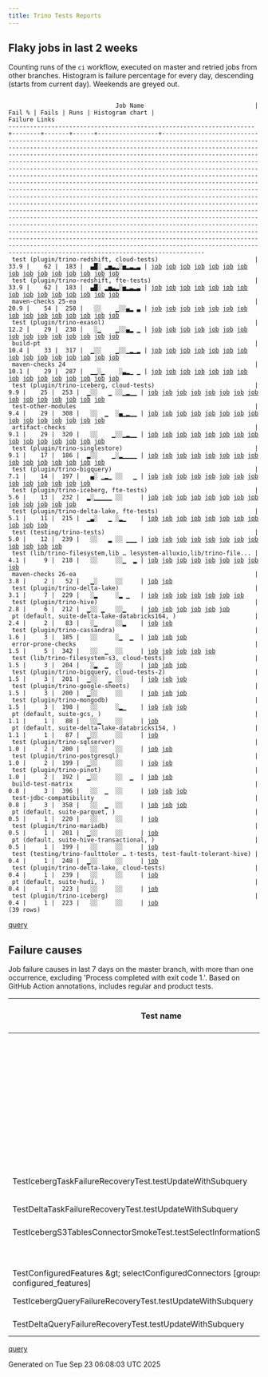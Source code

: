 ```yaml
---
title: Trino Tests Reports
---
```


## Flaky jobs in last 2 weeks

Counting runs of the `ci` workflow, executed on master and retried jobs from other branches.
Histogram is failure percentage for every day, descending (starts from current day).
Weekends are greyed out.
<pre><code>
                              Job Name                               | Fail % | Fails | Runs | Histogram chart |                                                                                                                                                                                                                                                                                                                                                                                                                                                                                                                                                                                                                  Failure Links                                                                                                                                                                                                                                                                                                                                                                                                                                                                                                                                                                                                                   
---------------------------------------------------------------------+--------+-------+------+-----------------+--------------------------------------------------------------------------------------------------------------------------------------------------------------------------------------------------------------------------------------------------------------------------------------------------------------------------------------------------------------------------------------------------------------------------------------------------------------------------------------------------------------------------------------------------------------------------------------------------------------------------------------------------------------------------------------------------------------------------------------------------------------------------------------------------------------------------------------------------------------------------------------------------------------------------------------------------------------------------------------------------------------------------------------------------------------------------------------------------------------------------------------------------------------------------------------------------------------------------------------------------
 test (plugin/trino-redshift, cloud-tests)                           |   33.9 |    62 |  183 |  ▄█░ ▂▅▃▂░▅▂▃▂▃ | <a href="https://github.com/trinodb/trino/actions/runs/17906428509/job/50908410243">job</a> <a href="https://github.com/trinodb/trino/actions/runs/17906428509/job/50908410243">job</a> <a href="https://github.com/trinodb/trino/actions/runs/17906428509/job/50924721008">job</a> <a href="https://github.com/trinodb/trino/actions/runs/17906428509/job/50924721008">job</a> <a href="https://github.com/trinodb/trino/actions/runs/17916815779/job/50941145238">job</a> <a href="https://github.com/trinodb/trino/actions/runs/17891632417/job/50872876133">job</a> <a href="https://github.com/trinodb/trino/actions/runs/17900249712/job/50892299026">job</a> <a href="https://github.com/trinodb/trino/actions/runs/17824825255/job/50675513182">job</a> <a href="https://github.com/trinodb/trino/actions/runs/17829688024/job/50691359920">job</a> <a href="https://github.com/trinodb/trino/actions/runs/17829695651/job/50691362198">job</a> <a href="https://github.com/trinodb/trino/actions/runs/17842514026/job/50735277938">job</a> <a href="https://github.com/trinodb/trino/actions/runs/17786228261/job/50554380481">job</a> <a href="https://github.com/trinodb/trino/actions/runs/17795269142/job/50581474062">job</a> <a href="https://github.com/trinodb/trino/actions/runs/17796027534/job/50583852776">job</a> <a href="https://github.com/trinodb/trino/actions/runs/17796027534/job/50583852776">job</a>  
 test (plugin/trino-redshift, fte-tests)                             |   33.9 |    62 |  183 |  ▄█░ ▂▅▃▂░▅▂▃▂▃ | <a href="https://github.com/trinodb/trino/actions/runs/17906428509/job/50908410252">job</a> <a href="https://github.com/trinodb/trino/actions/runs/17906428509/job/50908410252">job</a> <a href="https://github.com/trinodb/trino/actions/runs/17906428509/job/50924721021">job</a> <a href="https://github.com/trinodb/trino/actions/runs/17906428509/job/50924721021">job</a> <a href="https://github.com/trinodb/trino/actions/runs/17916815779/job/50941145211">job</a> <a href="https://github.com/trinodb/trino/actions/runs/17891632417/job/50872876144">job</a> <a href="https://github.com/trinodb/trino/actions/runs/17900249712/job/50892299016">job</a> <a href="https://github.com/trinodb/trino/actions/runs/17824825255/job/50675513172">job</a> <a href="https://github.com/trinodb/trino/actions/runs/17829688024/job/50691359914">job</a> <a href="https://github.com/trinodb/trino/actions/runs/17829695651/job/50691362197">job</a> <a href="https://github.com/trinodb/trino/actions/runs/17842514026/job/50735277878">job</a> <a href="https://github.com/trinodb/trino/actions/runs/17786228261/job/50554380482">job</a> <a href="https://github.com/trinodb/trino/actions/runs/17795269142/job/50581474020">job</a> <a href="https://github.com/trinodb/trino/actions/runs/17796027534/job/50583852737">job</a> <a href="https://github.com/trinodb/trino/actions/runs/17796027534/job/50583852737">job</a>  
 maven-checks 25-ea                                                  |   20.9 |    54 |  258 |   ░░    ▁░░▄▂ ▃ | <a href="https://github.com/trinodb/trino/actions/runs/17778519950/job/50532140111">job</a> <a href="https://github.com/trinodb/trino/actions/runs/17724062285/job/50361332652">job</a> <a href="https://github.com/trinodb/trino/actions/runs/17738309738/job/50405638079">job</a> <a href="https://github.com/trinodb/trino/actions/runs/17738309738/job/50405638079">job</a> <a href="https://github.com/trinodb/trino/actions/runs/17660143292/job/50194094687">job</a> <a href="https://github.com/trinodb/trino/actions/runs/17660143292/job/50194094687">job</a> <a href="https://github.com/trinodb/trino/actions/runs/17660143292/job/50194094687">job</a> <a href="https://github.com/trinodb/trino/actions/runs/17660143292/job/50194094687">job</a> <a href="https://github.com/trinodb/trino/actions/runs/17660143292/job/50194094687">job</a> <a href="https://github.com/trinodb/trino/actions/runs/17630006865/job/50095439434">job</a> <a href="https://github.com/trinodb/trino/actions/runs/17650190400/job/50158876928">job</a> <a href="https://github.com/trinodb/trino/actions/runs/17657871522/job/50184928161">job</a> <a href="https://github.com/trinodb/trino/actions/runs/17657871522/job/50184928161">job</a> <a href="https://github.com/trinodb/trino/actions/runs/17660143292/job/50191760066">job</a> <a href="https://github.com/trinodb/trino/actions/runs/17619200359/job/50060293383">job</a>  
 test (plugin/trino-exasol)                                          |   12.2 |    29 |  238 |   ░▁    ▁░░▄▂ ▁ | <a href="https://github.com/trinodb/trino/actions/runs/17880181654/job/50846855434">job</a> <a href="https://github.com/trinodb/trino/actions/runs/17775814099/job/50523216417">job</a> <a href="https://github.com/trinodb/trino/actions/runs/17724062285/job/50361387214">job</a> <a href="https://github.com/trinodb/trino/actions/runs/17728863099/job/50375538197">job</a> <a href="https://github.com/trinodb/trino/actions/runs/17728863099/job/50380379460">job</a> <a href="https://github.com/trinodb/trino/actions/runs/17738309738/job/50405735146">job</a> <a href="https://github.com/trinodb/trino/actions/runs/17738309738/job/50405735146">job</a> <a href="https://github.com/trinodb/trino/actions/runs/17660143292/job/50194095767">job</a> <a href="https://github.com/trinodb/trino/actions/runs/17660143292/job/50194095767">job</a> <a href="https://github.com/trinodb/trino/actions/runs/17660143292/job/50194095767">job</a> <a href="https://github.com/trinodb/trino/actions/runs/17660143292/job/50194095767">job</a> <a href="https://github.com/trinodb/trino/actions/runs/17660143292/job/50194095767">job</a> <a href="https://github.com/trinodb/trino/actions/runs/17630006865/job/50095493977">job</a> <a href="https://github.com/trinodb/trino/actions/runs/17630918115/job/50098091653">job</a> <a href="https://github.com/trinodb/trino/actions/runs/17660143292/job/50191801080">job</a>  
 build-pt                                                            |   10.4 |    33 |  317 |  ▁░░    ▁░░▁▂▁▂ | <a href="https://github.com/trinodb/trino/actions/runs/17906428509/job/50908346113">job</a> <a href="https://github.com/trinodb/trino/actions/runs/17906428509/job/50908346113">job</a> <a href="https://github.com/trinodb/trino/actions/runs/17808512887/job/50626193100">job</a> <a href="https://github.com/trinodb/trino/actions/runs/17768609487/job/50498376173">job</a> <a href="https://github.com/trinodb/trino/actions/runs/17728895296/job/50375552741">job</a> <a href="https://github.com/trinodb/trino/actions/runs/17732524052/job/50386603962">job</a> <a href="https://github.com/trinodb/trino/actions/runs/17737905901/job/50404307388">job</a> <a href="https://github.com/trinodb/trino/actions/runs/17683662878/job/50263449639">job</a> <a href="https://github.com/trinodb/trino/actions/runs/17683662878/job/50263449639">job</a> <a href="https://github.com/trinodb/trino/actions/runs/17631862563/job/50100621025">job</a> <a href="https://github.com/trinodb/trino/actions/runs/17643059345/job/50134345906">job</a> <a href="https://github.com/trinodb/trino/actions/runs/17643059345/job/50134345906">job</a> <a href="https://github.com/trinodb/trino/actions/runs/17650190400/job/50158877028">job</a> <a href="https://github.com/trinodb/trino/actions/runs/17657871522/job/50184928222">job</a> <a href="https://github.com/trinodb/trino/actions/runs/17606371752/job/50017937061">job</a>  
 maven-checks 24                                                     |   10.1 |    29 |  287 |  ▁▁░▁    ░▃▂▁ ▁ | <a href="https://github.com/trinodb/trino/actions/runs/17906428509/job/50908346161">job</a> <a href="https://github.com/trinodb/trino/actions/runs/17906428509/job/50908346161">job</a> <a href="https://github.com/trinodb/trino/actions/runs/17899727496/job/50891104715">job</a> <a href="https://github.com/trinodb/trino/actions/runs/17844603050/job/50741441071">job</a> <a href="https://github.com/trinodb/trino/actions/runs/17844603050/job/50741441071">job</a> <a href="https://github.com/trinodb/trino/actions/runs/17810272328/job/50632069428">job</a> <a href="https://github.com/trinodb/trino/actions/runs/17775814099/job/50523135502">job</a> <a href="https://github.com/trinodb/trino/actions/runs/17728863099/job/50375455103">job</a> <a href="https://github.com/trinodb/trino/actions/runs/17697126334/job/50297949621">job</a> <a href="https://github.com/trinodb/trino/actions/runs/17697126334/job/50297949621">job</a> <a href="https://github.com/trinodb/trino/actions/runs/17699095983/job/50302362535">job</a> <a href="https://github.com/trinodb/trino/actions/runs/17657871522/job/50202516504">job</a> <a href="https://github.com/trinodb/trino/actions/runs/17657871522/job/50202516504">job</a> <a href="https://github.com/trinodb/trino/actions/runs/17657871522/job/50204891060">job</a> <a href="https://github.com/trinodb/trino/actions/runs/17657871522/job/50204891060">job</a>  
 test (plugin/trino-iceberg, cloud-tests)                            |    9.9 |    25 |  253 |  ▁░░   ▁ ░░▁▂▁▁ | <a href="https://github.com/trinodb/trino/actions/runs/17906428509/job/50908410194">job</a> <a href="https://github.com/trinodb/trino/actions/runs/17906428509/job/50908410194">job</a> <a href="https://github.com/trinodb/trino/actions/runs/17854232719/job/50769592574">job</a> <a href="https://github.com/trinodb/trino/actions/runs/17829688024/job/50691359796">job</a> <a href="https://github.com/trinodb/trino/actions/runs/17792488201/job/50572759411">job</a> <a href="https://github.com/trinodb/trino/actions/runs/17768609487/job/50498480549">job</a> <a href="https://github.com/trinodb/trino/actions/runs/17777870776/job/50530038454">job</a> <a href="https://github.com/trinodb/trino/actions/runs/17778519950/job/50532219094">job</a> <a href="https://github.com/trinodb/trino/actions/runs/17739067718/job/50408316546">job</a> <a href="https://github.com/trinodb/trino/actions/runs/17745012977/job/50428172238">job</a> <a href="https://github.com/trinodb/trino/actions/runs/17675959315/job/50238062823">job</a> <a href="https://github.com/trinodb/trino/actions/runs/17675997413/job/50238184764">job</a> <a href="https://github.com/trinodb/trino/actions/runs/17630918115/job/50098091603">job</a> <a href="https://github.com/trinodb/trino/actions/runs/17631862563/job/50100658512">job</a> <a href="https://github.com/trinodb/trino/actions/runs/17646526015/job/50145914766">job</a>  
 test-other-modules                                                  |    9.4 |    29 |  308 |   ░░  ▁  ░▄▁▂▁▁ | <a href="https://github.com/trinodb/trino/actions/runs/17796027534/job/50583762577">job</a> <a href="https://github.com/trinodb/trino/actions/runs/17796027534/job/50583762577">job</a> <a href="https://github.com/trinodb/trino/actions/runs/17808512887/job/50626193018">job</a> <a href="https://github.com/trinodb/trino/actions/runs/17728863099/job/50375455153">job</a> <a href="https://github.com/trinodb/trino/actions/runs/17697126334/job/50297949644">job</a> <a href="https://github.com/trinodb/trino/actions/runs/17697126334/job/50297949644">job</a> <a href="https://github.com/trinodb/trino/actions/runs/17697126334/job/50301409187">job</a> <a href="https://github.com/trinodb/trino/actions/runs/17697126334/job/50301409187">job</a> <a href="https://github.com/trinodb/trino/actions/runs/17668507828/job/50214815451">job</a> <a href="https://github.com/trinodb/trino/actions/runs/17680415495/job/50253036027">job</a> <a href="https://github.com/trinodb/trino/actions/runs/17630128259/job/50095797726">job</a> <a href="https://github.com/trinodb/trino/actions/runs/17630132068/job/50095807031">job</a> <a href="https://github.com/trinodb/trino/actions/runs/17646526015/job/50145803127">job</a> <a href="https://github.com/trinodb/trino/actions/runs/17657114104/job/50182531485">job</a> <a href="https://github.com/trinodb/trino/actions/runs/17657871522/job/50184928286">job</a>  
 artifact-checks                                                     |    9.1 |    29 |  320 |   ░░    ▁░░▁▂▁▁ | <a href="https://github.com/trinodb/trino/actions/runs/17854232719/job/50769497262">job</a> <a href="https://github.com/trinodb/trino/actions/runs/17808512887/job/50626192998">job</a> <a href="https://github.com/trinodb/trino/actions/runs/17724062285/job/50361332650">job</a> <a href="https://github.com/trinodb/trino/actions/runs/17737905901/job/50404307323">job</a> <a href="https://github.com/trinodb/trino/actions/runs/17739067718/job/50408213240">job</a> <a href="https://github.com/trinodb/trino/actions/runs/17663936879/job/50202240761">job</a> <a href="https://github.com/trinodb/trino/actions/runs/17684430694/job/50266031620">job</a> <a href="https://github.com/trinodb/trino/actions/runs/17684430694/job/50266031620">job</a> <a href="https://github.com/trinodb/trino/actions/runs/17619841585/job/50146411200">job</a> <a href="https://github.com/trinodb/trino/actions/runs/17619841585/job/50146411200">job</a> <a href="https://github.com/trinodb/trino/actions/runs/17619841585/job/50146411200">job</a> <a href="https://github.com/trinodb/trino/actions/runs/17619841585/job/50147658947">job</a> <a href="https://github.com/trinodb/trino/actions/runs/17619841585/job/50147658947">job</a> <a href="https://github.com/trinodb/trino/actions/runs/17619841585/job/50062543817">job</a> <a href="https://github.com/trinodb/trino/actions/runs/17619841585/job/50062543817">job</a>  
 test (plugin/trino-singlestore)                                     |    9.1 |    17 |  186 |  ▂░░    ▁░▂▁▁▁▁ | <a href="https://github.com/trinodb/trino/actions/runs/17906428509/job/50908410264">job</a> <a href="https://github.com/trinodb/trino/actions/runs/17906428509/job/50908410264">job</a> <a href="https://github.com/trinodb/trino/actions/runs/17915678995/job/50937311307">job</a> <a href="https://github.com/trinodb/trino/actions/runs/17724062285/job/50361387217">job</a> <a href="https://github.com/trinodb/trino/actions/runs/17738309738/job/50405735313">job</a> <a href="https://github.com/trinodb/trino/actions/runs/17738309738/job/50405735313">job</a> <a href="https://github.com/trinodb/trino/actions/runs/17691057049/job/50284613992">job</a> <a href="https://github.com/trinodb/trino/actions/runs/17691057049/job/50284613992">job</a> <a href="https://github.com/trinodb/trino/actions/runs/17675997413/job/50238184755">job</a> <a href="https://github.com/trinodb/trino/actions/runs/17640244384/job/50125464864">job</a> <a href="https://github.com/trinodb/trino/actions/runs/17640244384/job/50125464864">job</a> <a href="https://github.com/trinodb/trino/actions/runs/17655660370/job/50177709387">job</a> <a href="https://github.com/trinodb/trino/actions/runs/17619200359/job/50060381934">job</a> <a href="https://github.com/trinodb/trino/actions/runs/17624436933/job/50077731051">job</a> <a href="https://github.com/trinodb/trino/actions/runs/17624436933/job/50077731051">job</a>  
 test (plugin/trino-bigquery)                                        |    7.1 |    14 |  197 |   ▄░ ▁▂▁ ░░   ▁ | <a href="https://github.com/trinodb/trino/actions/runs/17900249712/job/50892298982">job</a> <a href="https://github.com/trinodb/trino/actions/runs/17829688024/job/50691359645">job</a> <a href="https://github.com/trinodb/trino/actions/runs/17829695651/job/50691362211">job</a> <a href="https://github.com/trinodb/trino/actions/runs/17833117126/job/50703277829">job</a> <a href="https://github.com/trinodb/trino/actions/runs/17792488201/job/50572759337">job</a> <a href="https://github.com/trinodb/trino/actions/runs/17795269142/job/50581473894">job</a> <a href="https://github.com/trinodb/trino/actions/runs/17810272328/job/50632136592">job</a> <a href="https://github.com/trinodb/trino/actions/runs/17761312748/job/50474587989">job</a> <a href="https://github.com/trinodb/trino/actions/runs/17765667341/job/50488448910">job</a> <a href="https://github.com/trinodb/trino/actions/runs/17724062285/job/50361387128">job</a> <a href="https://github.com/trinodb/trino/actions/runs/17728895296/job/50375625254">job</a> <a href="https://github.com/trinodb/trino/actions/runs/17571183698/job/49907593008">job</a> <a href="https://github.com/trinodb/trino/actions/runs/17571183698/job/49907593008">job</a> <a href="https://github.com/trinodb/trino/actions/runs/17582995086/job/49943730297">job</a>                                                                                  
 test (plugin/trino-iceberg, fte-tests)                              |    5.6 |    13 |  232 |  ▂░▁▁▁▁▁ ░░     | <a href="https://github.com/trinodb/trino/actions/runs/17917482833/job/50943444002">job</a> <a href="https://github.com/trinodb/trino/actions/runs/17924602526/job/50967977003">job</a> <a href="https://github.com/trinodb/trino/actions/runs/17885270037/job/50858111997">job</a> <a href="https://github.com/trinodb/trino/actions/runs/17844603050/job/50741489712">job</a> <a href="https://github.com/trinodb/trino/actions/runs/17844603050/job/50741489712">job</a> <a href="https://github.com/trinodb/trino/actions/runs/17830841304/job/50695228423">job</a> <a href="https://github.com/trinodb/trino/actions/runs/17830841304/job/50695228423">job</a> <a href="https://github.com/trinodb/trino/actions/runs/17792488201/job/50572759429">job</a> <a href="https://github.com/trinodb/trino/actions/runs/17810272328/job/50632136639">job</a> <a href="https://github.com/trinodb/trino/actions/runs/17761312748/job/50474588012">job</a> <a href="https://github.com/trinodb/trino/actions/runs/17768609487/job/50498480502">job</a> <a href="https://github.com/trinodb/trino/actions/runs/17737905901/job/50404428205">job</a> <a href="https://github.com/trinodb/trino/actions/runs/17677268740/job/50242497328">job</a>                                                                                                                                                                  
 test (plugin/trino-delta-lake, fte-tests)                           |    5.1 |    11 |  215 |  ▁▃░   ▁ ░▂▁    | <a href="https://github.com/trinodb/trino/actions/runs/17924602526/job/50967976902">job</a> <a href="https://github.com/trinodb/trino/actions/runs/17891632417/job/50872876085">job</a> <a href="https://github.com/trinodb/trino/actions/runs/17899727496/job/50891129641">job</a> <a href="https://github.com/trinodb/trino/actions/runs/17761312748/job/50474588006">job</a> <a href="https://github.com/trinodb/trino/actions/runs/17775814099/job/50523216418">job</a> <a href="https://github.com/trinodb/trino/actions/runs/17778519950/job/50532219063">job</a> <a href="https://github.com/trinodb/trino/actions/runs/17737905901/job/50404428175">job</a> <a href="https://github.com/trinodb/trino/actions/runs/17697126334/job/50297972167">job</a> <a href="https://github.com/trinodb/trino/actions/runs/17697126334/job/50297972167">job</a> <a href="https://github.com/trinodb/trino/actions/runs/17684430694/job/50266097268">job</a> <a href="https://github.com/trinodb/trino/actions/runs/17684430694/job/50266097268">job</a>                                                                                                                                                                                                                                                                                                                                  
 test (testing/trino-tests)                                          |    5.0 |    12 |  239 |   ░░   ▂ ░░ ▁▁▁ | <a href="https://github.com/trinodb/trino/actions/runs/17750594273/job/50444671454">job</a> <a href="https://github.com/trinodb/trino/actions/runs/17750594273/job/50444671454">job</a> <a href="https://github.com/trinodb/trino/actions/runs/17761312748/job/50474588139">job</a> <a href="https://github.com/trinodb/trino/actions/runs/17775814099/job/50523216534">job</a> <a href="https://github.com/trinodb/trino/actions/runs/17742046590/job/50418263706">job</a> <a href="https://github.com/trinodb/trino/actions/runs/17657114104/job/50182608522">job</a> <a href="https://github.com/trinodb/trino/actions/runs/17657871522/job/50185114456">job</a> <a href="https://github.com/trinodb/trino/actions/runs/17657871522/job/50185114456">job</a> <a href="https://github.com/trinodb/trino/actions/runs/17608848924/job/50025974278">job</a> <a href="https://github.com/trinodb/trino/actions/runs/17619200359/job/50060381982">job</a> <a href="https://github.com/trinodb/trino/actions/runs/17571183698/job/49907593123">job</a> <a href="https://github.com/trinodb/trino/actions/runs/17571183698/job/49907593123">job</a>                                                                                                                                                                                                                                                  
 test (lib/trino-filesystem,lib … lesystem-alluxio,lib/trino-file... |    4.1 |     9 |  218 |   ░░     ░░▁  ▂ | <a href="https://github.com/trinodb/trino/actions/runs/17842514026/job/50735277661">job</a> <a href="https://github.com/trinodb/trino/actions/runs/17738309738/job/50405735064">job</a> <a href="https://github.com/trinodb/trino/actions/runs/17738309738/job/50405735064">job</a> <a href="https://github.com/trinodb/trino/actions/runs/17683662878/job/50263522796">job</a> <a href="https://github.com/trinodb/trino/actions/runs/17683662878/job/50263522796">job</a> <a href="https://github.com/trinodb/trino/actions/runs/17569837325/job/49903568223">job</a> <a href="https://github.com/trinodb/trino/actions/runs/17596775483/job/49990798959">job</a> <a href="https://github.com/trinodb/trino/actions/runs/17596775483/job/49990798959">job</a> <a href="https://github.com/trinodb/trino/actions/runs/17596775483/job/49990798959">job</a>                                                                                                                                                                                                                                                                                                                                                                                                                                                                                                  
 maven-checks 26-ea                                                  |    3.8 |     2 |   52 |   ▁░     ░░     | <a href="https://github.com/trinodb/trino/actions/runs/17899727496/job/50891104714">job</a> <a href="https://github.com/trinodb/trino/actions/runs/17854232719/job/50769497255">job</a>                                                                                                                                                                                                                                                                                                                                                                                                                                                                                                                                                                                                                                                                                                                                                                                                                                                                                                                                                                                                                                                                                  
 test (plugin/trino-delta-lake)                                      |    3.1 |     7 |  229 |   ░▂     ░▂ ▁   | <a href="https://github.com/trinodb/trino/actions/runs/17874494444/job/50833924443">job</a> <a href="https://github.com/trinodb/trino/actions/runs/17874494444/job/50833924443">job</a> <a href="https://github.com/trinodb/trino/actions/runs/17691057049/job/50284613947">job</a> <a href="https://github.com/trinodb/trino/actions/runs/17691057049/job/50284613947">job</a> <a href="https://github.com/trinodb/trino/actions/runs/17677268740/job/50242497268">job</a> <a href="https://github.com/trinodb/trino/actions/runs/17640244384/job/50125464755">job</a> <a href="https://github.com/trinodb/trino/actions/runs/17640244384/job/50125464755">job</a>                                                                                                                                                                                                                                                                                                                                                                                                                                                                                                                                                                                                                                                                  
 test (plugin/trino-hive)                                            |    2.8 |     6 |  212 |  ▁░░ ▁   ░░▁    | <a href="https://github.com/trinodb/trino/actions/runs/17916815779/job/50941145157">job</a> <a href="https://github.com/trinodb/trino/actions/runs/17830841304/job/50695228424">job</a> <a href="https://github.com/trinodb/trino/actions/runs/17830841304/job/50695228424">job</a> <a href="https://github.com/trinodb/trino/actions/runs/17765667341/job/50488448957">job</a> <a href="https://github.com/trinodb/trino/actions/runs/17684430694/job/50266097255">job</a> <a href="https://github.com/trinodb/trino/actions/runs/17684430694/job/50266097255">job</a>                                                                                                                                                                                                                                                                                                                                                                                                                                                                                                                                                                                                                                                                                                                                                  
 pt (default, suite-delta-lake-databricks164, )                      |    2.4 |     2 |   83 |   ░▁     ░░▂    | <a href="https://github.com/trinodb/trino/actions/runs/17880181654/job/50847125015">job</a> <a href="https://github.com/trinodb/trino/actions/runs/17663936879/job/50202637267">job</a>                                                                                                                                                                                                                                                                                                                                                                                                                                                                                                                                                                                                                                                                                                                                                                                                                                                                                                                                                                                                                                                                                  
 test (plugin/trino-cassandra)                                       |    1.6 |     3 |  185 |   ░░     ░▁  ▁  | <a href="https://github.com/trinodb/trino/actions/runs/17739067718/job/50408316485">job</a> <a href="https://github.com/trinodb/trino/actions/runs/17699095983/job/50302384392">job</a> <a href="https://github.com/trinodb/trino/actions/runs/17606371752/job/50018008988">job</a>                                                                                                                                                                                                                                                                                                                                                                                                                                                                                                                                                                                                                                                                                                                                                                                                                                                                                                                                                                                                  
 error-prone-checks                                                  |    1.5 |     5 |  342 |   ░░  ▁  ░░     | <a href="https://github.com/trinodb/trino/actions/runs/17806462670/job/50619435975">job</a> <a href="https://github.com/trinodb/trino/actions/runs/17806462670/job/50619435975">job</a> <a href="https://github.com/trinodb/trino/actions/runs/17808512887/job/50626193074">job</a> <a href="https://github.com/trinodb/trino/actions/runs/17569837325/job/49903526598">job</a> <a href="https://github.com/trinodb/trino/actions/runs/17570462718/job/49905384738">job</a>                                                                                                                                                                                                                                                                                                                                                                                                                                                                                                                                                                                                                                                                                                                                                                                                                                  
 test (lib/trino-filesystem-s3, cloud-tests)                         |    1.5 |     3 |  204 |   ░▂  ▁  ░░     | <a href="https://github.com/trinodb/trino/actions/runs/17880181654/job/50846855412">job</a> <a href="https://github.com/trinodb/trino/actions/runs/17810272328/job/50632136574">job</a> <a href="https://github.com/trinodb/trino/actions/runs/17765667341/job/50488448890">job</a>                                                                                                                                                                                                                                                                                                                                                                                                                                                                                                                                                                                                                                                                                                                                                                                                                                                                                                                                                                                                  
 test (plugin/trino-bigquery, cloud-tests-2)                         |    1.5 |     3 |  201 |  ▁░░   ▁ ░░     | <a href="https://github.com/trinodb/trino/actions/runs/17918018832/job/50945406072">job</a> <a href="https://github.com/trinodb/trino/actions/runs/17752189100/job/50448935550">job</a> <a href="https://github.com/trinodb/trino/actions/runs/17752189100/job/50448935550">job</a>                                                                                                                                                                                                                                                                                                                                                                                                                                                                                                                                                                                                                                                                                                                                                                                                                                                                                                                                                                                                  
 test (plugin/trino-google-sheets)                                   |    1.5 |     3 |  200 |  ▁░░     ░░     | <a href="https://github.com/trinodb/trino/actions/runs/17915520645/job/50936783492">job</a> <a href="https://github.com/trinodb/trino/actions/runs/17765667341/job/50488448946">job</a> <a href="https://github.com/trinodb/trino/actions/runs/17739118375/job/50408517491">job</a>                                                                                                                                                                                                                                                                                                                                                                                                                                                                                                                                                                                                                                                                                                                                                                                                                                                                                                                                                                                                  
 test (plugin/trino-mongodb)                                         |    1.5 |     3 |  198 |   ░░     ░▂▁    | <a href="https://github.com/trinodb/trino/actions/runs/17697126334/job/50297972172">job</a> <a href="https://github.com/trinodb/trino/actions/runs/17697126334/job/50297972172">job</a> <a href="https://github.com/trinodb/trino/actions/runs/17687261598/job/50274628598">job</a>                                                                                                                                                                                                                                                                                                                                                                                                                                                                                                                                                                                                                                                                                                                                                                                                                                                                                                                                                                                                  
 pt (default, suite-gcs, )                                           |    1.1 |     1 |   88 |   ░░▁    ░░     | <a href="https://github.com/trinodb/trino/actions/runs/17854232719/job/50770683445">job</a>                                                                                                                                                                                                                                                                                                                                                                                                                                                                                                                                                                                                                                                                                                                                                                                                                                                                                                                                                                                                                                                                                                                                                                  
 pt (default, suite-delta-lake-databricks154, )                      |    1.1 |     1 |   87 |  ▁░░     ░░     | <a href="https://github.com/trinodb/trino/actions/runs/17915678995/job/50938122312">job</a>                                                                                                                                                                                                                                                                                                                                                                                                                                                                                                                                                                                                                                                                                                                                                                                                                                                                                                                                                                                                                                                                                                                                                                  
 test (plugin/trino-sqlserver)                                       |    1.0 |     2 |  200 |   ░░     ░░     | <a href="https://github.com/trinodb/trino/actions/runs/17759924675/job/50470217238">job</a> <a href="https://github.com/trinodb/trino/actions/runs/17724062285/job/50361387228">job</a>                                                                                                                                                                                                                                                                                                                                                                                                                                                                                                                                                                                                                                                                                                                                                                                                                                                                                                                                                                                                                                                                                  
 test (plugin/trino-postgresql)                                      |    1.0 |     2 |  199 |  ▁░░     ░░     | <a href="https://github.com/trinodb/trino/actions/runs/17906428509/job/50908410242">job</a> <a href="https://github.com/trinodb/trino/actions/runs/17906428509/job/50908410242">job</a>                                                                                                                                                                                                                                                                                                                                                                                                                                                                                                                                                                                                                                                                                                                                                                                                                                                                                                                                                                                                                                                                                  
 test (plugin/trino-pinot)                                           |    1.0 |     2 |  192 |  ▁░░     ░░  ▁  | <a href="https://github.com/trinodb/trino/actions/runs/17915678995/job/50937311300">job</a> <a href="https://github.com/trinodb/trino/actions/runs/17606371752/job/50018009063">job</a>                                                                                                                                                                                                                                                                                                                                                                                                                                                                                                                                                                                                                                                                                                                                                                                                                                                                                                                                                                                                                                                                                  
 build-test-matrix                                                   |    0.8 |     3 |  396 |   ░░  ▁  ░░     | <a href="https://github.com/trinodb/trino/actions/runs/17806462670/job/50619435972">job</a> <a href="https://github.com/trinodb/trino/actions/runs/17806462670/job/50619435972">job</a> <a href="https://github.com/trinodb/trino/actions/runs/17808512887/job/50626193066">job</a>                                                                                                                                                                                                                                                                                                                                                                                                                                                                                                                                                                                                                                                                                                                                                                                                                                                                                                                                                                                                  
 test-jdbc-compatibility                                             |    0.8 |     3 |  358 |   ░░  ▁  ░░     | <a href="https://github.com/trinodb/trino/actions/runs/17806462670/job/50619435964">job</a> <a href="https://github.com/trinodb/trino/actions/runs/17806462670/job/50619435964">job</a> <a href="https://github.com/trinodb/trino/actions/runs/17808512887/job/50626193008">job</a>                                                                                                                                                                                                                                                                                                                                                                                                                                                                                                                                                                                                                                                                                                                                                                                                                                                                                                                                                                                                  
 pt (default, suite-parquet, )                                       |    0.5 |     1 |  220 |   ░░     ░░     | <a href="https://github.com/trinodb/trino/actions/runs/17833117126/job/50704812464">job</a>                                                                                                                                                                                                                                                                                                                                                                                                                                                                                                                                                                                                                                                                                                                                                                                                                                                                                                                                                                                                                                                                                                                                                                  
 test (plugin/trino-mariadb)                                         |    0.5 |     1 |  201 |  ▁░░     ░░     | <a href="https://github.com/trinodb/trino/actions/runs/17915520645/job/50936783510">job</a>                                                                                                                                                                                                                                                                                                                                                                                                                                                                                                                                                                                                                                                                                                                                                                                                                                                                                                                                                                                                                                                                                                                                                                  
 pt (default, suite-hive-transactional, )                            |    0.5 |     1 |  199 |   ░░     ░░     | <a href="https://github.com/trinodb/trino/actions/runs/17655660370/job/50178811091">job</a>                                                                                                                                                                                                                                                                                                                                                                                                                                                                                                                                                                                                                                                                                                                                                                                                                                                                                                                                                                                                                                                                                                                                                                  
 test (testing/trino-faulttoler … t-tests, test-fault-tolerant-hive) |    0.4 |     1 |  248 |  ▁░░     ░░     | <a href="https://github.com/trinodb/trino/actions/runs/17917482833/job/50943444126">job</a>                                                                                                                                                                                                                                                                                                                                                                                                                                                                                                                                                                                                                                                                                                                                                                                                                                                                                                                                                                                                                                                                                                                                                                  
 test (plugin/trino-delta-lake, cloud-tests)                         |    0.4 |     1 |  239 |   ░░     ░░     | <a href="https://github.com/trinodb/trino/actions/runs/17854232719/job/50769592548">job</a>                                                                                                                                                                                                                                                                                                                                                                                                                                                                                                                                                                                                                                                                                                                                                                                                                                                                                                                                                                                                                                                                                                                                                                  
 pt (default, suite-hudi, )                                          |    0.4 |     1 |  223 |   ░░     ░░     | <a href="https://github.com/trinodb/trino/actions/runs/17833117126/job/50704812503">job</a>                                                                                                                                                                                                                                                                                                                                                                                                                                                                                                                                                                                                                                                                                                                                                                                                                                                                                                                                                                                                                                                                                                                                                                  
 test (plugin/trino-iceberg)                                         |    0.4 |     1 |  223 |   ░░     ░░     | <a href="https://github.com/trinodb/trino/actions/runs/17630918115/job/50098091613">job</a>                                                                                                                                                                                                                                                                                                                                                                                                                                                                                                                                                                                                                                                                                                                                                                                                                                                                                                                                                                                                                                                                                                                                                                  
(39 rows)
</code></pre>
[query](https://github.com/trinodb/reports/blob/5fe2f4fef69e4ee94084759864bd48034009afe8/sql/tests/jobs.sql)

## Failure causes

Job failure causes in last 7 days on the master branch, with more than one occurrence,
excluding 'Process completed with exit code 1.'.
Based on GitHub Action annotations, includes regular and product tests.

| Test name                                                                             | Message                                                                         | Test failures | Run failures | % of runs | First seen at           | Last seen at            | Failure Links                                                                                                                                                                                                                                                                                                                                                                                                    |
| ------------------------------------------------------------------------------------- | ------------------------------------------------------------------------------- | -------------:| ------------:| ---------:| ----------------------- | ----------------------- | ---------------------------------------------------------------------------------------------------------------------------------------------------------------------------------------------------------------------------------------------------------------------------------------------------------------------------------------------------------------------------------------------------------------- |
|                                                                                       | Process completed with exit code 255.                                           |            40 |           19 |       5.4 | 2025-09-16 10:07:40.000 | 2025-09-22 14:48:48.000 | <a href="https://github.com/trinodb/trino/actions/runs/17761312748/job/50474588077">job</a> <a href="https://github.com/trinodb/trino/actions/runs/17761312748/job/50474588120">job</a> <a href="https://github.com/trinodb/trino/actions/runs/17763072448/job/50480162577">job</a> <a href="https://github.com/trinodb/trino/actions/runs/17763072448/job/50480162600">job</a> <a href="https://github.com/trinodb/trino/actions/runs/17768609487/job/50498480603">job</a>  |
|                                                                                       | Canceling since a higher priority waiting request for workflow=ci,\&lt;br/\&gt;       |            36 |            1 |       0.3 | 2025-09-22 18:19:58.000 | 2025-09-22 18:24:09.000 | <a href="https://github.com/trinodb/trino/actions/runs/17924280405/job/50966494546">job</a> <a href="https://github.com/trinodb/trino/actions/runs/17924280405/job/50966494555">job</a> <a href="https://github.com/trinodb/trino/actions/runs/17924280405/job/50966494628">job</a> <a href="https://github.com/trinodb/trino/actions/runs/17924280405/job/50966494664">job</a> <a href="https://github.com/trinodb/trino/actions/runs/17924280405/job/50966494675">job</a>  |
|                                                                                       | The operation was canceled.                                                     |            34 |            1 |       0.3 | 2025-09-22 18:20:01.000 | 2025-09-22 18:23:21.000 | <a href="https://github.com/trinodb/trino/actions/runs/17924280405/job/50966494546">job</a> <a href="https://github.com/trinodb/trino/actions/runs/17924280405/job/50966494555">job</a> <a href="https://github.com/trinodb/trino/actions/runs/17924280405/job/50966494628">job</a> <a href="https://github.com/trinodb/trino/actions/runs/17924280405/job/50966494664">job</a> <a href="https://github.com/trinodb/trino/actions/runs/17924280405/job/50966494675">job</a>  |
|                                                                                       | The action has timed out.                                                       |             9 |            7 |       2.0 | 2025-09-16 14:20:43.000 | 2025-09-22 06:29:03.000 | <a href="https://github.com/trinodb/trino/actions/runs/17768609487/job/50498376173">job</a> <a href="https://github.com/trinodb/trino/actions/runs/17778519950/job/50532140111">job</a> <a href="https://github.com/trinodb/trino/actions/runs/17796027534/job/50583762577">job</a> <a href="https://github.com/trinodb/trino/actions/runs/17808512887/job/50626192998">job</a> <a href="https://github.com/trinodb/trino/actions/runs/17810272328/job/50632069428">job</a>  |
| TestIcebergTaskFailureRecoveryTest.testUpdateWithSubquery                             | For query: \&lt;br/\&gt;                                                              |             5 |            5 |       1.4 | 2025-09-16 09:46:52.000 | 2025-09-22 14:05:18.000 | <a href="https://github.com/trinodb/trino/actions/runs/17761312748/job/50474588012">job</a> <a href="https://github.com/trinodb/trino/actions/runs/17768609487/job/50498480502">job</a> <a href="https://github.com/trinodb/trino/actions/runs/17810272328/job/50632136639">job</a> <a href="https://github.com/trinodb/trino/actions/runs/17885270037/job/50858111997">job</a> <a href="https://github.com/trinodb/trino/actions/runs/17917482833/job/50943444002">job</a>  |
| TestDeltaTaskFailureRecoveryTest.testUpdateWithSubquery                               | For query: \&lt;br/\&gt;                                                              |             3 |            3 |       0.8 | 2025-09-16 09:45:08.000 | 2025-09-21 22:41:12.000 | <a href="https://github.com/trinodb/trino/actions/runs/17761312748/job/50474588006">job</a> <a href="https://github.com/trinodb/trino/actions/runs/17778519950/job/50532219063">job</a> <a href="https://github.com/trinodb/trino/actions/runs/17899727496/job/50891129641">job</a>                                                                                                                                                                  |
| TestIcebergS3TablesConnectorSmokeTest.testSelectInformationSchemaTables               | Error listing tables for catalog iceberg: Failed to list tables                 |             3 |            3 |       0.8 | 2025-09-16 14:27:38.000 | 2025-09-22 06:38:22.000 | <a href="https://github.com/trinodb/trino/actions/runs/17768609487/job/50498480549">job</a> <a href="https://github.com/trinodb/trino/actions/runs/17829688024/job/50691359796">job</a> <a href="https://github.com/trinodb/trino/actions/runs/17906428509/job/50908410194">job</a>                                                                                                                                                                  |
|                                                                                       | UnusedImports: Unused import - com.google.common.base.Preconditions.checkState. |             2 |            1 |       0.3 | 2025-09-21 22:35:36.000 | 2025-09-21 22:36:07.000 | <a href="https://github.com/trinodb/trino/actions/runs/17899727496/job/50891104714">job</a> <a href="https://github.com/trinodb/trino/actions/runs/17899727496/job/50891104715">job</a>                                                                                                                                                                                                                                                  |
| TestConfiguredFeatures \&gt; selectConfiguredConnectors \[groups: configured\_features\] | Expecting actual:\&lt;br/\&gt;                                                        |             2 |            1 |       0.3 | 2025-09-19 09:44:53.000 | 2025-09-19 09:44:53.000 | <a href="https://github.com/trinodb/trino/actions/runs/17854232719/job/50770683445">job</a> <a href="https://github.com/trinodb/trino/actions/runs/17854232719/job/50770683445">job</a>                                                                                                                                                                                                                                                  |
| TestIcebergQueryFailureRecoveryTest.testUpdateWithSubquery                            | For query: \&lt;br/\&gt;                                                              |             2 |            2 |       0.6 | 2025-09-20 22:09:44.000 | 2025-09-22 18:40:27.000 | <a href="https://github.com/trinodb/trino/actions/runs/17885270037/job/50858111997">job</a> <a href="https://github.com/trinodb/trino/actions/runs/17924602526/job/50967977003">job</a>                                                                                                                                                                                                                                                  |
| TestDeltaQueryFailureRecoveryTest.testUpdateWithSubquery                              | For query: \&lt;br/\&gt;                                                              |             2 |            2 |       0.6 | 2025-09-21 09:23:27.000 | 2025-09-22 18:42:33.000 | <a href="https://github.com/trinodb/trino/actions/runs/17891632417/job/50872876085">job</a> <a href="https://github.com/trinodb/trino/actions/runs/17924602526/job/50967976902">job</a>                                                                                                                                                                                                                                                  |

[query](https://github.com/trinodb/reports/blob/5fe2f4fef69e4ee94084759864bd48034009afe8/sql/tests/annotations.sql)

Generated on Tue Sep 23 06:08:03 UTC 2025
